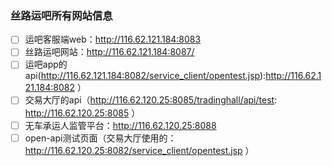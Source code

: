 ### 丝路运吧所有网站信息
- [ ] 运吧客服端web：http://116.62.121.184:8083 
- [ ] 丝路运吧网站：http://116.62.121.184:8087/ 
- [ ] 运吧app的api(http://116.62.121.184:8082/service_client/opentest.jsp):http://116.62.121.184:8082  ）
- [ ] 交易大厅的api（http://116.62.120.25:8085/tradinghall/api/test: http://116.62.120.25:8085 ）
- [ ] 无车承运人监管平台：http://116.62.120.25:8088 
- [ ] open-api测试页面（交易大厅使用的：http://116.62.120.25:8082/service_client/opentest.jsp ）
